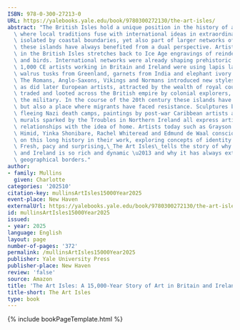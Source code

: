 ```yaml
---
ISBN: 978-0-300-27213-0
URL: https://yalebooks.yale.edu/book/9780300272130/the-art-isles/
abstract: "The British Isles hold a unique position in the history of art, a place\
  \ where local traditions fuse with international ideas in extraordinary waysAt once\
  \ isolated by coastal boundaries, yet also part of larger networks of diverse peoples,\
  \ these islands have always benefited from a dual perspective. Artistic creativity\
  \ in the British Isles stretches back to Ice Age engravings of reindeer, horses\
  \ and birds. International networks were already shaping prehistoric art and by\
  \ 1,000 CE artists working in Britain and Ireland were using lapis lazuli from Afghanistan,\
  \ walrus tusks from Greenland, garnets from India and elephant ivory from Africa.\
  \ The Romans, Anglo-Saxons, Vikings and Normans introduced new styles from overseas,\
  \ as did later European artists, attracted by the wealth of royal courts. Art was\
  \ traded and looted across the British empire by colonial explorers, merchants and\
  \ the military. In the course of the 20th century these islands have been a refuge,\
  \ but also a place where migrants have faced resistance. Sculptures by Jewish immigrants\
  \ fleeing Nazi death camps, paintings by post-war Caribbean artists and protest\
  \ murals sparked by the Troubles in Northern Ireland all express artists\u2019 complex\
  \ relationships with the idea of home. Artists today such as Grayson Perry, Lubaina\
  \ Himid, Yinka Shonibare, Rachel Whiteread and Edmund de Waal consciously reflect\
  \ on this long history in their work, exploring concepts of identity and belonging.\
  \ Fresh, pacy and surprising,\_The Art Isles\_tells the story of why art in Britain\
  \ and Ireland is so rich and dynamic \u2013 and why it has always extended far beyond\
  \ geographical borders."
author:
- family: Mullins
  given: Charlotte
categories: '202510'
citation-key: mullinsArtIsles15000Year2025
event-place: New Haven
externalUrl: https://yalebooks.yale.edu/book/9780300272130/the-art-isles/
id: mullinsArtIsles15000Year2025
issued:
- year: 2025
language: English
layout: page
number-of-pages: '372'
permalink: /mullinsArtIsles15000Year2025
publisher: Yale University Press
publisher-place: New Haven
review: 'false'
source: Amazon
title: 'The Art Isles: A 15,000-Year Story of Art in Britain and Ireland'
title-short: The Art Isles
type: book
---
```

{% include bookPageTemplate.html %}